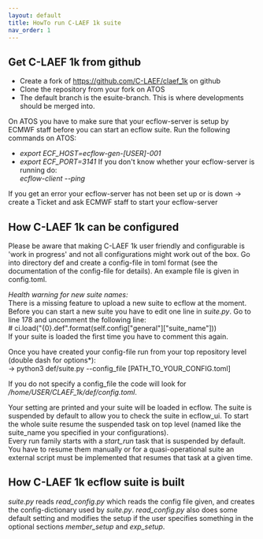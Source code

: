 ```yaml
---
layout: default
title: HowTo run C-LAEF 1k suite
nav_order: 1
---
```


## Get C-LAEF 1k from github

-   Create a fork of https://github.com/C-LAEF/claef_1k on github
-   Clone the repository from your fork on ATOS
-   The default branch is the esuite-branch. This is where developments should be merged into. 

On ATOS you have to make sure that your ecflow-server is setup by ECMWF staff before you can start an ecflow suite. Run the following commands on ATOS:
- *export ECF_HOST=ecflow-gen-[USER]-001*
- *export ECF_PORT=3141*
If you don't know whether your ecflow-server is running do:  
*ecflow-client --ping*

If you get an error your ecflow-server has not been set up or is down -> create a Ticket and ask ECMWF staff to start your ecflow-server


## How C-LAEF 1k can be configured
Please be aware that making C-LAEF 1k user friendly and configurable is 'work in progress' and not all configurations might work out of the box.
Go into directory def and create a config-file in toml format (see the documentation of the config-file for details). An example file is given in config.toml.

*Health warning for new suite names:*  
There is a missing feature to upload a new suite to ecflow at the moment. Before you can start a new suite you have to edit one line in *suite.py*. Go to line 178 and uncomment the following line:  
\# ci.load("{0}.def".format(self.config["general"]["suite_name"]))  
If your suite is loaded the first time you have to comment this again.

Once you have created your config-file run from your top repository level (double dash for options*):  
-> python3 def/suite.py --config_file [PATH_TO_YOUR_CONFIG.toml]

If you do not specify a config_file the code will look for */home/USER/CLAEF_1k/def/config.toml*.

Your setting are printed and your suite will be loaded in ecflow. The suite is suspended by default to allow you to check the suite in ecflow_ui. To start the whole suite resume the suspended task on top level (named like the suite_name you specified in your configurations).  
Every run family starts with a *start_run* task that is suspended by default. You have to resume them manually or for a quasi-operational suite an external script must be implemented that resumes that task at a given time.

## How C-LAEF 1k ecflow suite is built

*suite.py* reads *read_config.py* which reads the config file given, and creates the config-dictionary used by *suite.py*. *read_config.py* also does some default setting and modifies the setup if the user specifies something in the optional sections *member_setup* and *exp_setup*. 
